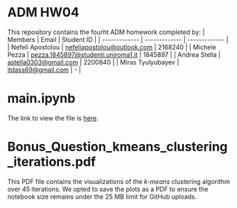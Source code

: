 # ADM HW04
This repository contains the fourht ADM homework completed by:
| Members  | Email | Student ID |
| ------------- | ------------- | ------------- |
| Nefeli Apostolou  | nefeliapostolou@outlook.com  | 2168240 |
| Michele Pezza   | pezza.1845897@studenti.uniroma1.it  | 1845897 |
| Andrea Stella   | astella0303@gmail.com  | 2200840 |
| Miras Tyulyubayev  | itdass69@gmail.com | - |

# main.ipynb
The link to view the file is [here]().

# Bonus_Question_kmeans_clustering_iterations.pdf
This PDF file contains the visualizations of the *k-means* clustering algorithm over 45 iterations. We opted to save the plots as a PDF to ensure the notebook size remains under the 25 MB limit for GitHub uploads.
